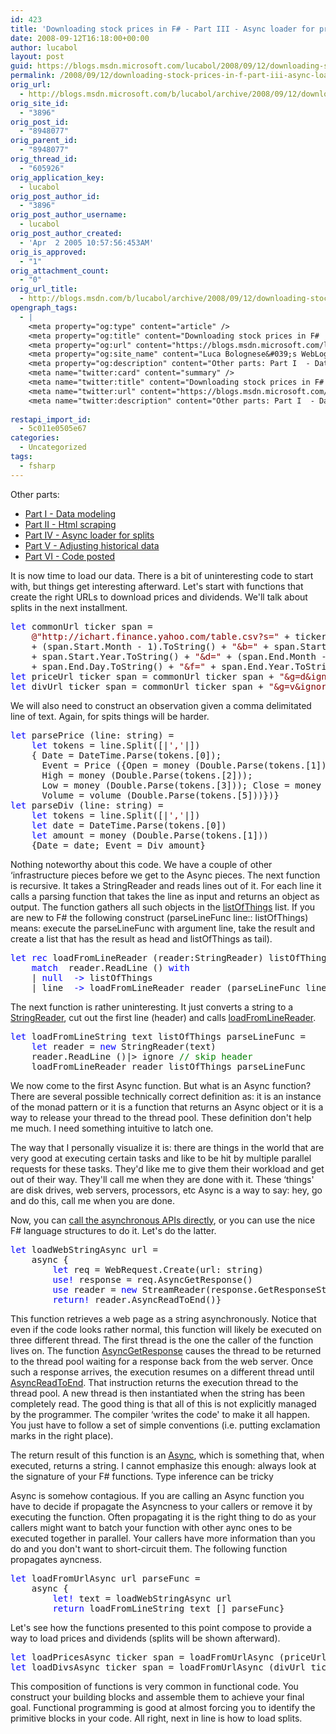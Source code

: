```yaml
---
id: 423
title: 'Downloading stock prices in F# - Part III - Async loader for prices and divs'
date: 2008-09-12T16:18:00+00:00
author: lucabol
layout: post
guid: https://blogs.msdn.microsoft.com/lucabol/2008/09/12/downloading-stock-prices-in-f-part-iii-async-loader-for-prices-and-divs/
permalink: /2008/09/12/downloading-stock-prices-in-f-part-iii-async-loader-for-prices-and-divs/
orig_url:
  - http://blogs.msdn.microsoft.com/b/lucabol/archive/2008/09/12/downloading-stock-prices-in-f-part-iii-async-loader-for-prices-and-divs.aspx
orig_site_id:
  - "3896"
orig_post_id:
  - "8948077"
orig_parent_id:
  - "8948077"
orig_thread_id:
  - "605926"
orig_application_key:
  - lucabol
orig_post_author_id:
  - "3896"
orig_post_author_username:
  - lucabol
orig_post_author_created:
  - 'Apr  2 2005 10:57:56:453AM'
orig_is_approved:
  - "1"
orig_attachment_count:
  - "0"
orig_url_title:
  - http://blogs.msdn.com/b/lucabol/archive/2008/09/12/downloading-stock-prices-in-f-part-iii-async-loader-for-prices-and-divs.aspx
opengraph_tags:
  - |
    <meta property="og:type" content="article" />
    <meta property="og:title" content="Downloading stock prices in F#  - Part III  - Async loader for prices and divs" />
    <meta property="og:url" content="https://blogs.msdn.microsoft.com/lucabol/2008/09/12/downloading-stock-prices-in-f-part-iii-async-loader-for-prices-and-divs/" />
    <meta property="og:site_name" content="Luca Bolognese&#039;s WebLog" />
    <meta property="og:description" content="Other parts: Part I  - Data modeling Part II  - Html scraping Part IV  - Async loader for splits Part V  - Adjusting historical data Part VI  - Code posted It is now time to load our data. There is a bit of uninteresting code to start with, but things get interesting afterward. Let's start..." />
    <meta name="twitter:card" content="summary" />
    <meta name="twitter:title" content="Downloading stock prices in F#  - Part III  - Async loader for prices and divs" />
    <meta name="twitter:url" content="https://blogs.msdn.microsoft.com/lucabol/2008/09/12/downloading-stock-prices-in-f-part-iii-async-loader-for-prices-and-divs/" />
    <meta name="twitter:description" content="Other parts: Part I  - Data modeling Part II  - Html scraping Part IV  - Async loader for splits Part V  - Adjusting historical data Part VI  - Code posted It is now time to load our data. There is a bit of uninteresting code to start with, but things get interesting afterward. Let's start..." />
    
restapi_import_id:
  - 5c011e0505e67
categories:
  - Uncategorized
tags:
  - fsharp
---
```

Other parts:

  * [Part I  - Data modeling](http://blogs.msdn.com/lucabol/archive/2008/08/29/downloading-stock-prices-in-f-part-i-data-modeling.aspx)
  * [Part II  - Html scraping](http://blogs.msdn.com/lucabol/archive/2008/09/05/downloading-stock-prices-in-f-part-ii-html-scraping.aspx)
  * [Part IV  - Async loader for splits](http://blogs.msdn.com/lucabol/archive/2008/09/19/downloading-stock-prices-in-f-part-iv-async-loader-for-splits.aspx)
  * [Part V  - Adjusting historical data](http://blogs.msdn.com/lucabol/archive/2008/09/26/downloading-stock-prices-in-f-part-v-adjusting-historical-data.aspx)
  * [Part VI  - Code posted](http://blogs.msdn.com/lucabol/archive/2008/10/20/downloading-stock-prices-in-f-part-vi-code-posted.aspx)

It is now time to load our data. There is a bit of uninteresting code to start with, but things get interesting afterward. Let's start with functions that create the right URLs to download prices and dividends. We'll talk about splits in the next installment.

<pre class="code"><span style="color:blue;">let </span>commonUrl ticker span =
    <span style="color:maroon;">@"http://ichart.finance.yahoo.com/table.csv?s=" </span>+ ticker + <span style="color:maroon;">"&a="<br />    </span>+ (span.Start.Month - 1).ToString() + <span style="color:maroon;">"&b=" </span>+ span.Start.Day.ToString() + <span style="color:maroon;">"&c="<br />    </span>+ span.Start.Year.ToString() + <span style="color:maroon;">"&d=" </span>+ (span.End.Month - 1).ToString() + <span style="color:maroon;">"&e=" <br />    </span>+ span.End.Day.ToString() + <span style="color:maroon;">"&f=" </span>+ span.End.Year.ToString()
<span style="color:blue;">let </span>priceUrl ticker span = commonUrl ticker span + <span style="color:maroon;">"&g=d&ignore=.csv"
</span><span style="color:blue;">let </span>divUrl ticker span = commonUrl ticker span + <span style="color:maroon;">"&g=v&ignore=.csv"</span></pre>



We will also need to construct an observation given a comma delimitated line of text. Again, for spits things will be harder.

<pre class="code"><span style="color:blue;">let </span>parsePrice (line: string) =
    <span style="color:blue;">let </span>tokens = line.Split([|<span style="color:maroon;">','</span>|])
    { Date = DateTime.Parse(tokens.[0]);
      Event = Price ({Open = money (Double.Parse(tokens.[1])) ;<br />      High = money (Double.Parse(tokens.[2]));
      Low = money (Double.Parse(tokens.[3])); Close = money (Double.Parse(tokens.[4]));<br />      Volume = volume (Double.Parse(tokens.[5]))})}
<span style="color:blue;">let </span>parseDiv (line: string) =
    <span style="color:blue;">let </span>tokens = line.Split([|<span style="color:maroon;">','</span>|])
    <span style="color:blue;">let </span>date = DateTime.Parse(tokens.[0])
    <span style="color:blue;">let </span>amount = money (Double.Parse(tokens.[1]))
    {Date = date; Event = Div amount}        </pre>

Nothing noteworthy about this code. We have a couple of other &#8216;infrastructure pieces before we get to the Async pieces. The next function is recursive. It takes a StringReader and reads lines out of it. For each line it calls a parsing function that takes the line as input and returns an object as output. The function gathers all such objects in the <u>listOfThings</u> list. If you are new to F# the following construct (parseLineFunc line:: listOfThings) means: execute the parseLineFunc with argument line, take the result and create a list that has the result as head and listOfThings as tail).

<pre class="code"><span style="color:blue;">let rec </span>loadFromLineReader (reader:StringReader) listOfThings parseLineFunc =
    <span style="color:blue;">match  </span>reader.ReadLine () <span style="color:blue;">with
    </span>| <span style="color:blue;">null  -&gt; </span>listOfThings
    | line  <span style="color:blue;">-&gt; </span>loadFromLineReader reader (parseLineFunc line::listOfThings) parseLineFunc        </pre>

The next function is rather uninteresting. It just converts a string to a <u>StringReader</u>, cut out the first line (header) and calls <u>loadFromLineReader</u>.

<pre class="code"><span style="color:blue;">let </span>loadFromLineString text listOfThings parseLineFunc =
    <span style="color:blue;">let </span>reader = <span style="color:blue;">new </span>StringReader(text)
    reader.ReadLine ()|&gt; ignore <span style="color:green;">// skip header
    </span>loadFromLineReader reader listOfThings parseLineFunc</pre>

We now come to the first Async function. But what is an Async function? There are several possible technically correct definition as: it is an instance of the monad pattern or it is a function that returns an Async object or it is a way to release your thread to the thread pool. These definition don't help me much. I need something intuitive to latch one.

The way that I personally visualize it is: there are things in the world that are very good at executing certain tasks and like to be hit by multiple parallel requests for these tasks. They'd like me to give them their workload and get out of their way. They'll call me when they are done with it. These &#8216;things' are disk drives, web servers, processors, etc Async is a way to say: hey, go and do this, call me when you are done.

Now, you can [call the asynchronous APIs directly](http://msdn.microsoft.com/en-us/library/aa719595(VS.71).aspx), or you can use the nice F# language structures to do it. Let's do the latter.

<pre class="code"><span style="color:blue;">let </span>loadWebStringAsync url =
    async {
        <span style="color:blue;">let </span>req = WebRequest.Create(url: string)
        <span style="color:blue;">use! </span>response = req.AsyncGetResponse()
        <span style="color:blue;">use </span>reader = <span style="color:blue;">new </span>StreamReader(response.GetResponseStream())
        <span style="color:blue;">return! </span>reader.AsyncReadToEnd()}</pre>

This function retrieves a web page as a string asynchronously. Notice that even if the code looks rather normal, this function will likely be executed on three different thread. The first thread is the one the caller of the function lives on. The function <u>AsyncGetResponse</u> causes the thread to be returned to the thread pool waiting for a response back from the web server. Once such a response arrives, the execution resumes on a different thread until <u>AsyncReadToEnd</u>. That instruction returns the execution thread to the thread pool. A new thread is then instantiated when the string has been completely read. The good thing is that all of this is not explicitly managed by the programmer. The compiler &#8216;writes the code' to make it all happen. You just have to follow a set of simple conventions (i.e. putting exclamation marks in the right place).

The return result of this function is an <u>Async<string></u>, which is something that, when executed, returns a string. I cannot emphasize this enough: always look at the signature of your F# functions. Type inference can be tricky

Async is somehow contagious. If you are calling an Async function you have to decide if propagate the Asyncness to your callers or remove it by executing the function. Often propagating it is the right thing to do as your callers might want to batch your function with other aync ones to be executed together in parallel. Your callers have more information than you do and you don't want to short-circuit them. The following function propagates ayncness.

<pre class="code"><span style="color:blue;">let </span>loadFromUrlAsync url parseFunc =
    async {
        <span style="color:blue;">let! </span>text = loadWebStringAsync url
        <span style="color:blue;">return </span>loadFromLineString text [] parseFunc}</pre>

Let's see how the functions presented to this point compose to provide a way to load prices and dividends (splits will be shown afterward).

<pre class="code"><span style="color:blue;">let </span>loadPricesAsync ticker span = loadFromUrlAsync (priceUrl ticker span) parsePrice
<span style="color:blue;">let </span>loadDivsAsync ticker span = loadFromUrlAsync (divUrl ticker span) parseDiv</pre>

This composition of functions is very common in functional code. You construct your building blocks and assemble them to achieve your final goal. Functional programming is good at almost forcing you to identify the primitive blocks in your code. All right, next in line is how to load splits.